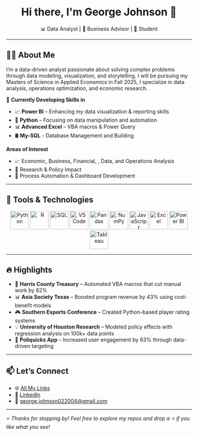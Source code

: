 <h1 align="center">Hi there, I'm George Johnson 👋</h1>
<p align="center">📊 Data Analyst | 💼 Business Advisor | 🧠 Student</p>

---

## 👨‍💻 About Me

I’m a data-driven analyst passionate about solving complex problems through data modeling, visualization, and storytelling. I will be pursuing my Masters of Science in Applied Economics in Fall 2025, I specialize in data analysis, operations optimization, and economic research. 

🌱 **Currently Developing Skills in**
- 📈 **Power BI** – Enhancing my data visualization & reporting skills
- 🐍 **Python** – Focusing on data manipulation and automation
- 📊 **Advanced Excel** – VBA macros & Power Query
- 🛢️ **My-SQL** - Database Management and Building 

 **Areas of Interest**
- 📈 Economic, Business, Financial, , Data, and Operations Analysis
- 🧪 Research & Policy Impact
- 🔄 Process Automation & Dashboard Development

---

## 🧰 Tools & Technologies

<p align="center">
  <img src="https://cdn.jsdelivr.net/gh/devicons/devicon/icons/python/python-original.svg" alt="Python" width="50" height="50"/>
  <img src="https://cdn.jsdelivr.net/gh/devicons/devicon/icons/r/r-original.svg" alt="R" width="50" height="50"/>
  <img src="https://cdn.jsdelivr.net/gh/devicons/devicon/icons/mysql/mysql-original.svg" alt="SQL" width="50" height="50"/>
  <img src="https://cdn.jsdelivr.net/gh/devicons/devicon/icons/vscode/vscode-original.svg" alt="VS Code" width="50" height="50"/>
  <img src="https://cdn.jsdelivr.net/gh/devicons/devicon/icons/pandas/pandas-original.svg" alt="Pandas" width="50" height="50"/>
  <img src="https://cdn.jsdelivr.net/gh/devicons/devicon/icons/numpy/numpy-original.svg" alt="NumPy" width="50" height="50"/>
  <img src="https://cdn.jsdelivr.net/gh/devicons/devicon/icons/javascript/javascript-original.svg" alt="JavaScript" width="50" height="50"/>
  <img src="https://www.logo.wine/a/logo/Microsoft_Excel/Microsoft_Excel-Logo.wine.svg" alt="Excel" width="50" height="50"/>
  <img src="https://img.icons8.com/color/48/000000/power-bi.png" alt="Power BI" width="50" height="50"/>
  <img src="https://img.icons8.com/ios-filled/50/000000/tableau-software.png" alt="Tableau" width="50" height="50"/>
</p>

---

## 🔥 Highlights

- 🧮 **Harris County Treasury** – Automated VBA macros that cut manual work by 82%
- 📊 **Asia Society Texas** – Boosted program revenue by 43% using cost-benefit models
- 🎮 **Southern Esports Conference** – Created Python-based player rating systems
- 💡 **University of Houston Research** – Modeled policy effects with regression analysis on 100k+ data points
- 📱 **Poliquicks App** – Increased user engagement by 63% through data-driven targeting

---

## 📫 Let’s Connect

- 🌐 [All My Links](https://linktr.ee/georgejohnson04)
- 💼 [LinkedIn](https://linkedin.com/in/george-johnson2004)
- 📧 george.johnson022004@gmail.com

---

⭐ *Thanks for stopping by! Feel free to explore my repos and drop a ⭐ if you like what you see!*
